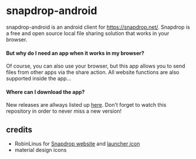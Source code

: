 # snapdrop-android
snapdrop-android is an android client for https://snapdrop.net/. Snapdrop is a free and open source local file sharing solution that works in your browser.

#### But why do I need an app when it works in my browser? 
Of course, you can also use your browser, but this app allows you to send files from other apps via the share action. All website functions are also supported inside the app...

#### Where can I download the app?
New releases are allways listed up [here](https://github.com/fm-sys/snapdrop-android/releases/). Don't forget to watch this repository in order to never miss a new version!

## credits
- RobinLinus for [Snapdrop website](https://github.com/RobinLinus/snapdrop) and [launcher icon](client/images/logo_blue_512x512.png)
- material design icons 
